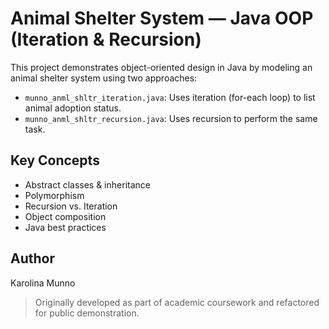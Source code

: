 # Animal Shelter System — Java OOP (Iteration & Recursion)

This project demonstrates object-oriented design in Java by modeling an animal shelter system using two approaches:

- `munno_anml_shltr_iteration.java`: Uses iteration (for-each loop) to list animal adoption status.
- `munno_anml_shltr_recursion.java`: Uses recursion to perform the same task.

## Key Concepts
- Abstract classes & inheritance
- Polymorphism
- Recursion vs. Iteration
- Object composition
- Java best practices

## Author
Karolina Munno

> Originally developed as part of academic coursework and refactored for public demonstration.
